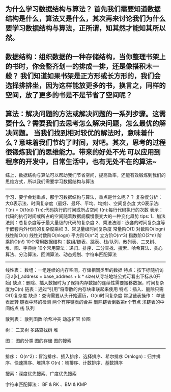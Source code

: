为什么学习数据结构与算法？
首先我们需要知道数据结构是什么，算法又是什么，其次再来讨论我们为什么要学习数据结构与算法，正所谓，知其然才能知其所以然。
---
数据结构：组织数据的一种存储结构，当你整理书架上的书时，你会整齐划一的排成一排，还是像搭积木一般？
我们知道如果书架是正方形或长方形的，我们会选择排排坐，因为这样能放更多的书，换言之，同样的空间，放了更多的书是不是节省了空间呢？
---
算法：解决问题的方法或解决问题的一系列步骤。这需要什么？需要我们去思考怎么解决问题，怎么最优的解决问题。
当我们找到相对较优的解法时，意味着什么？意味着我们节约了时间，对吧。其次，思考的过程很锻炼我们的思维能力。带来的好处不光
可以应用到程序的开发中，日常生活中，也有无处不在的算法~
---
综上，数据结构与算法可以帮助我们节省空间，提高效率，还能有效锻炼到我们的思维方式，所以我们需要学习数据结构与算法

---
学习，要学会划重点，那学习数据结构与算法，重点是什么呢？？
复杂度分析：大O表示法、时间复杂度（最好、最坏、平均、均摊）、空间复杂度
大O表示法: T(n) = O(f(n))
    T(n):代码执行的时间或所占空间
    f(n):每行代码执行的次数
    表示：代码的执行时间或所占的空间随着数据规模慢慢变大的一种变化趋势
tips:
    1、加法法则：总复杂度等于最大量级的代码的复杂度
    2、乘法法则：嵌套的时间复杂度等于嵌套内外代码的复杂度乘积
    3、常见量级时间复杂度
        常量阶O(1) 对数阶O(logn) 线性阶O(n) 线性对数阶O(nlogn) 平方阶O(n^2) 立方阶O(n^3)
        指数阶O(2^n) 阶乘阶O(n!) 
10个常用数据结构：数组/链表、跳表、栈/队列、散列表、二叉树、堆、图、字典树
10个常用算法：递归、排序、二分查找、搜索、哈希算法、贪心算法、分治算法、回溯算法、动态规划、字符串匹配算法

---
线性表：
    数组：一组连续的内存空间，存储相同类型的数据
        特点：按下标随机访问 a[k]_address = base_address + k * size(从寻址地址公式可看出下标从0开始)
        缺点：删除、插入数据时为了保持内存数据的连续性需要搬移数据，时间复杂度为O(n)
    链表：通过“引用”将零散的内存块串联起来使用
        特点：插入、删除只需O(1)复杂度
        缺点：查询需要从头开始遍历，O(n)时间复杂度
        常见链表操作：
            单链表反转
            链表中环的检测
            两个有序链表的合并
            删除链表倒数第n个节点
            求链表的中间结点
    栈
    队列
    
散列表：
    散列函数
    哈希冲突
    动态扩容
    位图

树：
    二叉树
    多路查找树
    堆

图：
    图的分类
    图的存储
    图的搜索

---

排序：
    O(n^2)：冒泡排序、插入排序、选择排序、希尔排序
    O(nlogn)：归并排序、快速排序、堆排序
    O(n)：桶排序、计数排序、基数排序

搜索：深度优先搜索、广度优先搜索

字符串匹配算法：
    BF & RK 、BM & KMP
